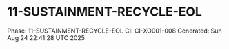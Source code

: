 # 11-SUSTAINMENT-RECYCLE-EOL
Phase: 11-SUSTAINMENT-RECYCLE-EOL
CI: CI-XO001-008
Generated: Sun Aug 24 22:41:28 UTC 2025
